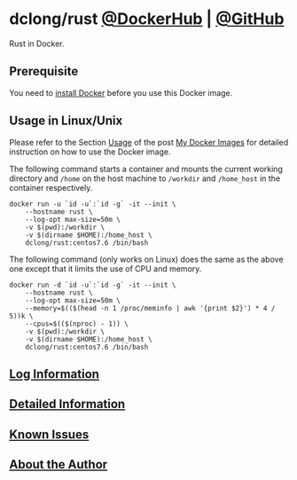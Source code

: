 # dclong/rust [@DockerHub](https://hub.docker.com/r/dclong/rust/) | [@GitHub](https://github.com/dclong/docker-rust)

Rust in Docker. 

## Prerequisite

You need to [install Docker](http://www.legendu.net/en/blog/docker-installation/) before you use this Docker image.


## Usage in Linux/Unix

Please refer to the Section
[Usage](http://www.legendu.net/en/blog/my-docker-images/#usage)
of the post [My Docker Images](http://www.legendu.net/en/blog/my-docker-images/) 
for detailed instruction on how to use the Docker image.

The following command starts a container 
and mounts the current working directory and `/home` on the host machine 
to `/workdir` and `/home_host` in the container respectively.
```
docker run -u `id -u`:`id -g` -it --init \
    --hostname rust \
    --log-opt max-size=50m \
    -v $(pwd):/workdir \
    -v $(dirname $HOME):/home_host \
    dclong/rust:centos7.6 /bin/bash
```
The following command (only works on Linux) does the same as the above one 
except that it limits the use of CPU and memory.
```
docker run -d `id -u`:`id -g` -it --init \
    --hostname rust \
    --log-opt max-size=50m \
    --memory=$(($(head -n 1 /proc/meminfo | awk '{print $2}') * 4 / 5))k \
    --cpus=$(($(nproc) - 1)) \
    -v $(pwd):/workdir \
    -v $(dirname $HOME):/home_host \
    dclong/rust:centos7.6 /bin/bash
```
## [Log Information](http://www.legendu.net/en/blog/my-docker-images/#docker-container-logs)

## [Detailed Information](http://www.legendu.net/en/blog/my-docker-images/#list-of-images-and-detailed-information) 

## [Known Issues](http://www.legendu.net/en/blog/my-docker-images/#known-issues)

## [About the Author](http://www.legendu.net/pages/about)
